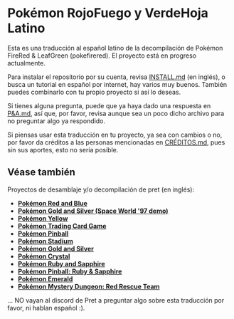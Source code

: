 # Pokémon RojoFuego y VerdeHoja Latino


Esta es una traducción al español latino de la decompilación de Pokémon FireRed & LeafGreen (pokefirered).
El proyecto está en progreso actualmente.

Para instalar el repositorio por su cuenta, revisa [INSTALL.md](INSTALL.md) (en inglés), o busca un tutorial en español por internet, hay varios muy buenos.
También puedes combinarlo con tu propio proyecto si así lo deseas.

Si tienes alguna pregunta, puede que ya haya dado una respuesta en [P&A.md](P&A.md), así que, por favor, revisa aunque sea un poco dicho archivo para no preguntar algo ya respondido.

Si piensas usar esta traducción en tu proyecto, ya sea con cambios o no, por favor da créditos a las personas mencionadas en [CRÉDITOS.md](CRÉDITOS.md), pues sin sus aportes, esto no sería posible.

## Véase también

Proyectos de desamblaje y/o decompilación de pret (en inglés):
* [**Pokémon Red and Blue**](https://github.com/pret/pokered)
* [**Pokémon Gold and Silver (Space World '97 demo)**](https://github.com/pret/pokegold-spaceworld)
* [**Pokémon Yellow**](https://github.com/pret/pokeyellow)
* [**Pokémon Trading Card Game**](https://github.com/pret/poketcg)
* [**Pokémon Pinball**](https://github.com/pret/pokepinball)
* [**Pokémon Stadium**](https://github.com/pret/pokestadium)
* [**Pokémon Gold and Silver**](https://github.com/pret/pokegold)
* [**Pokémon Crystal**](https://github.com/pret/pokecrystal)
* [**Pokémon Ruby and Sapphire**](https://github.com/pret/pokeruby)
* [**Pokémon Pinball: Ruby & Sapphire**](https://github.com/pret/pokepinballrs)
* [**Pokémon Emerald**](https://github.com/pret/pokeemerald)
* [**Pokémon Mystery Dungeon: Red Rescue Team**](https://github.com/pret/pmd-red)






... NO vayan al discord de Pret a preguntar algo sobre esta traducción por favor, ni hablan español :).
